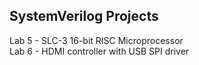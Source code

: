 SystemVerilog Projects
-----
Lab 5 - SLC-3 16-bit RISC Microprocessor  \
Lab 6 - HDMI controller with USB SPI driver
